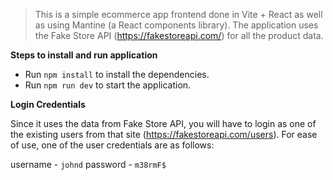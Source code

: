 > This is a simple ecommerce app frontend done in Vite + React as well as using Mantine (a React components library). The application uses the Fake Store API (https://fakestoreapi.com/) for all the product data.

**Steps to install and run application**

 - Run `npm install` to install the dependencies.
 - Run `npm run dev` to start the application.

**Login Credentials**

Since it uses the data from Fake Store API, you will have to login as one of the existing users from that site (https://fakestoreapi.com/users). 
For ease of use, one of the user credentials are as follows:

username - `johnd`
password - `m38rmF$`